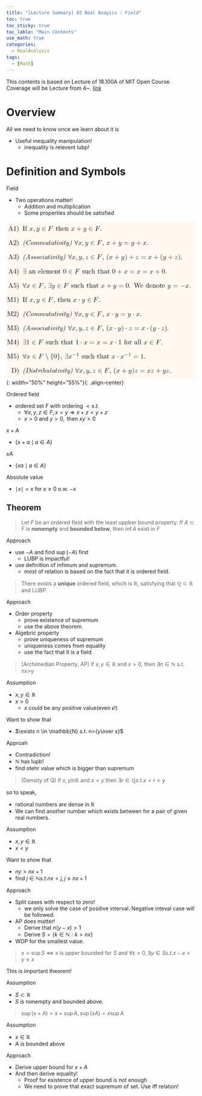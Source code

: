 ```yaml
---
title: "[Lecture Summary] 02 Real Anaysis : Field"
toc: true
toc_sticky: true
toc_lable: "Main Contents"
use_math: true
categories:
  - RealAnalysis
tags:
  - [Math]
---
```


This contents is based on Lecture of 18.100A of MIT Open Course. Coverage will be Lecture from 4~. [link](https://ocw.mit.edu/courses/18-100a-real-analysis-fall-2020/video_galleries/video-lectures/)

# Overview

All we need to know once we learn about it is
- Useful inequality manipulation!
  - inequality is relevent lubp!


# Definition and Symbols

Field
- Two operations matter!
  - Addition and multiplication
  - Some properties should be satisfied

![제목](/assets/images/real_analysis/1-0.PNG){: width="50%" height="55%"}{: .align-center}

Ordered field
- ordered set $F$ with ordering $< s.t.$ 
  - $\forall x,y,z\in F, x<y \Rightarrow x+z<y+z$
  - $x>0 \mbox{ and } y>0 , \mbox{ then } xy>0$

$x+A$
- $\lbrace x+a \mid a\in A\rbrace$

$xA$
- $\lbrace xa \mid a\in A\rbrace$

Absolute value
- $\mid x\mid = x$ for $x\ge 0$ o.w. $-x$

## Theorem

> Let $F$ be an ordered field with the least uppber bound property. If $A \subset F$ is **nonempty** and **bounded below**, then $\inf A$ exist in $F$

Approach
- use $-A$ and find $\sup(-A)$ first
  - LUBP is impactful! 
- use definition of infimum and supremum.
  - most of relation is based on the fact that it is ordered field.

> There exists a **unique** ordered field, which is $\mathbb{R}$, satisfying that $\mathbb{Q} \subset \mathbb{R}$ and LUBP.

Approach
- Order property
  - prove existence of supremum
  - use the above theorem.
- Algebric property
  - prove uniqueness of supremum
  - uniqueness comes from equality
  - use the fact that it is a field


> (Archimedian Property, AP) If $x,y\in \mathbb{R}$ and $x>0$, then $\exists n\in \mathbb{N}$ s.t. nx>y

Assumption
- $x,y\in \mathbb{R}$
- $x>0$
  - $x$ could be any positive value(even $\epsilon$!)

Want to show that
- $\exists n \in \mathbb{N} s.t. n>{y\over x}$

Approah
- Contradiction!
- $\mathbb{N}$ has lupb!
- find otehr value which is bigger than supremum

> (Density of Q) If $x,y in \mathbb{R}$ and $x<y$ then $\exists r\in \mathbb{Q} s.t. x<r<y$

so to speak,
- rational numbers are dense in $\mathbb{R}$
- We can find another number which exists between for a pair of given real numbers.

Assumption
- $x,y \in \mathbb{R}$
- $x<y$

Want to show that
- $ny>nx+1$
- find $j\in \mathbb{N} s.t. nx<j, j\le nx+1$

Approach
- Split cases with respect to zero!
  - we only solve the case of positive interval. Negative inteval case will be followed.
- AP does matter!
  - Derive that $n(y-x)>1$
  - Derive $S=\lbrace k\in \mathbb{N}:k>nx \rbrace$
- WOP for the smallest value.


> $x = \sup S \iff x$ is upper bounded for $S$ and $\forall \epsilon >0, \exists y \in S s.t. x-e<y\le x$

This is important theorem!

Assumption
- $S \subset \mathbb{R}$
- $S$ is nonempty and bounded above.

> $\sup(x+A)=s+\sup A, \sup(xA)=x\sup A$ 

Assumption
- $x\in\mathbb{R}$
- $A$ is bounded above

Approach
- Derive upper bound for $x+A$
- And then derive equality!
  - Proof for existence of upper bound is not enough
  - We need to prove that exact supremum of set. Use iff relation!